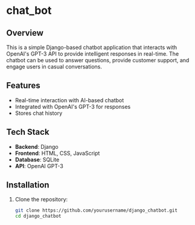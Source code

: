 # chat_bot

## Overview
This is a simple Django-based chatbot application that interacts with OpenAI's GPT-3 API to provide intelligent responses in real-time. The chatbot can be used to answer questions, provide customer support, and engage users in casual conversations.

## Features
- Real-time interaction with AI-based chatbot
- Integrated with OpenAI's GPT-3 for responses
- Stores chat history
  

## Tech Stack
- **Backend**: Django
- **Frontend**: HTML, CSS, JavaScript
- **Database**: SQLite
- **API**: OpenAI GPT-3


## Installation
1. Clone the repository:
   ```bash
   git clone https://github.com/yourusername/django_chatbot.git
   cd django_chatbot
